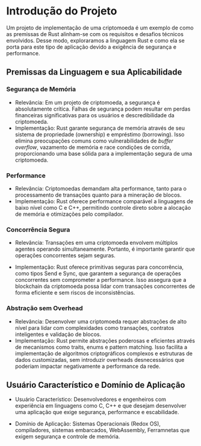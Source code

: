 # Introdução do Projeto

Um projeto de implementação de uma criptomoeda é um exemplo de como as premissas de Rust alinham-se com os requisitos e desafios técnicos envolvidos. Desse modo, exploraramos a linguagem Rust e como ela se porta para este tipo de aplicação devido a exigência de segurança e performance.
## Premissas da Linguagem e sua Aplicabilidade

### Segurança de Memória
* Relevância: Em um projeto de criptomoeda, a segurança é absolutamente crítica. Falhas de segurança podem resultar em perdas financeiras significativas para os usuários e descredibilidade da criptomoeda.
* Implementação: Rust garante segurança de memória através de seu sistema de propriedade (ownership) e empréstimo (borrowing). Isso elimina preocupações comuns como vulnerabilidades de *buffer overflow*, vazamento de memória e race condições de corrida, proporcionando uma base sólida para a implementação segura de uma criptomoeda.

### Performance
* Relevância: Criptomoedas demandam alta performance, tanto para o processamento de transações quanto para a mineração de blocos.
* Implementação: Rust oferece performance comparável a linguagens de baixo nível como C e C++, permitindo controle direto sobre a alocação de memória e otimizações pelo compilador.

### Concorrência Segura
* Relevância: Transações em uma criptomoeda envolvem múltiplos agentes operando simultaneamente. Portanto, é importante garantir que operações concorrentes sejam seguras.
        
* Implementação: Rust oferece primitivas seguras para concorrência, como tipos Send e Sync, que garantem a segurança de operações concorrentes sem comprometer a performance. Isso assegura que a blockchain da criptomoeda possa lidar com transações concorrentes de forma eficiente e sem riscos de inconsistências.

### Abstração sem Overhead
* Relevância: Desenvolver uma criptomoeda requer abstrações de alto nível para lidar com complexidades como transações, contratos inteligentes e validação de blocos.
* Implementação: Rust permite abstrações poderosas e eficientes através de mecanismos como traits, enums e pattern matching. Isso facilita a implementação de algoritmos criptográficos complexos e estruturas de dados customizadas, sem introduzir overheads desnecessários que poderiam impactar negativamente a performance da rede.

## Usuário Característico e Domínio de Aplicação

* Usuário Característico: Desenvolvedores e engenheiros com experiência em linguagens como C, C++ e que desejam desenvolver uma aplicação que exige segurança, performance e escabilidade.

* Domínio de Aplicação: Sistemas Operacionais (Redox OS), compiladores, sistemas embarcados, WebAssembly, Ferramnetas que exigem segurança e controle de memória.

